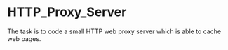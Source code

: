 # HTTP_Proxy_Server
The task is to code a small HTTP web proxy server which is able to cache web pages.
